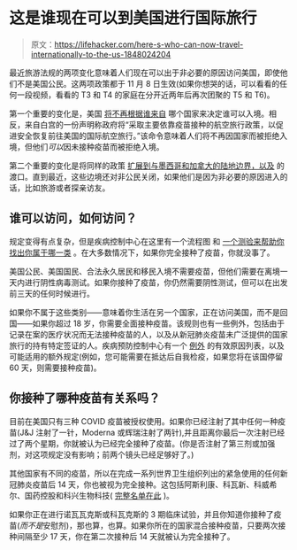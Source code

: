 # 这是谁现在可以到美国进行国际旅行

> 原文：<https://lifehacker.com/here-s-who-can-now-travel-internationally-to-the-us-1848024204>

最近旅游法规的两项变化意味着人们现在可以出于非必要的原因访问美国，即使他们不是美国公民。这两项政策都于 11 月 8 日生效(如果你想哭的话，可以看看的任何一段视频，看看的 T3 和 T4 的家庭在分开近两年后再次团聚的 T5 和 T6)。



第一个重要的变化是，美国 [将不再根据谁来自](https://www.whitehouse.gov/briefing-room/presidential-actions/2021/10/25/a-proclamation-on-advancing-the-safe-resumption-of-global-travel-during-the-covid-19-pandemic/) 哪个国家来决定谁可以入境。相反，来自白宫的一份声明称政府将“采取主要依靠疫苗接种的航空旅行政策，以促进安全恢复前往美国的国际航空旅行。”该命令意味着人们将不再因国家而被拒绝入境，但他们*可以*因未接种疫苗而被拒绝入境。

第二个重要的变化是将同样的政策 [扩展到与墨西哥和加拿大的陆地边界，以及](https://www.dhs.gov/news/2021/11/08/starting-today-fully-vaccinated-travelers-permitted-enter-us-land-and-ferry-border) 的渡口。直到最近，这些边境还对非公民关闭，如果他们是因为非必要的原因进入的话，比如旅游或者探亲访友。

## 谁可以访问，如何访问？

规定变得有点复杂，但是疾病控制中心在这里有一个流程图 和 [一个测验来帮助你找出你属于哪一类](https://www.cdc.gov/coronavirus/2019-ncov/travelers/international-travel/travel-assessment/index.html) 。在大多数情况下，如果你完全接种了疫苗，你就没事了。

美国公民、美国国民、合法永久居民和移民入境不需要疫苗，但他们需要在离境一天内进行阴性病毒测试。如果你接种了疫苗，你仍然需要阴性测试，但可以在出发前三天的任何时候进行。

如果你不属于这些类别——意味着你生活在另一个国家，正在访问美国，而不是回国——如果你超过 18 岁，你需要全面接种疫苗。该规则也有一些例外，包括由于记录在案的医疗状况而无法接种疫苗的人，以及从新冠肺炎疫苗未广泛提供的国家旅行的持有特定签证的人。疾病预防控制中心有一个 [例外](https://www.cdc.gov/coronavirus/2019-ncov/travelers/proof-of-vaccination.html) 的有效原因列表，以及可能适用的额外规定(例如，您可能需要在抵达后自我检疫，如果您将在该国停留 60 天，则需要接种疫苗)。

## 你接种了哪种疫苗有关系吗？

目前在美国只有三种 COVID 疫苗被授权使用。如果你已经注射了其中任何一种疫苗(J&J 注射了一针，Moderna 或辉瑞注射了两针),并且距离你最后一次注射已经过了两个星期，你就被认为已经完全接种了疫苗。(你是否注射了第三剂或加强剂，对这项规定没有影响；前两个镜头已经足够好了。)

其他国家有不同的疫苗，所以在完成一系列世界卫生组织列出的紧急使用的任何新冠肺炎疫苗后 14 天，你也被视为完全接种。这包括阿斯利康、科瓦新、科威希尔、国药控股和科兴生物科技( [完整名单在此](https://www.cdc.gov/coronavirus/2019-ncov/travelers/proof-of-vaccination.html#covid-vaccines) )。

如果你正在进行诺瓦瓦克斯或科瓦克斯的 3 期临床试验，并且你知道你接种了疫苗(*而不是*安慰剂)，那也算，也算。如果你所在的国家混合接种疫苗，只要两次接种间隔至少 17 天，你在第二次接种后 14 天就被认为完全接种了。